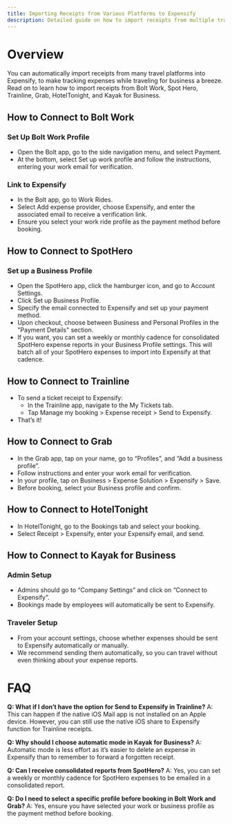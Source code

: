```yaml
---
title: Importing Receipts from Various Platforms to Expensify
description: Detailed guide on how to import receipts from multiple travel platforms into Expensify.
---
```


# Overview
You can automatically import receipts from many travel platforms into Expensify, to make tracking expenses while traveling for business a breeze. Read on to learn how to import receipts from Bolt Work, Spot Hero, Trainline, Grab, HotelTonight, and Kayak for Business.

## How to Connect to Bolt Work

### Set Up Bolt Work Profile
- Open the Bolt app, go to the side navigation menu, and select Payment.
- At the bottom, select Set up work profile and follow the instructions, entering your work email for verification.

### Link to Expensify
- In the Bolt app, go to Work Rides.
- Select Add expense provider, choose Expensify, and enter the associated email to receive a verification link.
- Ensure you select your work ride profile as the payment method before booking.

## How to Connect to SpotHero

### Set up a Business Profile
- Open the SpotHero app, click the hamburger icon, and go to Account Settings.
- Click Set up Business Profile.
- Specify the email connected to Expensify and set up your payment method.
- Upon checkout, choose between Business and Personal Profiles in the "Payment Details" section.
- If you want, you can set a weekly or monthly cadence for consolidated SpotHero expense reports in your Business Profile settings. This will batch all of your SpotHero expenses to import into Expensify at that cadence.

## How to Connect to Trainline
- To send a ticket receipt to Expensify:
  - In the Trainline app, navigate to the My Tickets tab.
  - Tap Manage my booking > Expense receipt > Send to Expensify.
- That’s it!

## How to Connect to Grab
- In the Grab app, tap on your name, go to “Profiles”, and “Add a business profile”.
- Follow instructions and enter your work email for verification.
- In your profile, tap on Business > Expense Solution > Expensify > Save.
- Before booking, select your Business profile and confirm.

## How to Connect to HotelTonight
- In HotelTonight, go to the Bookings tab and select your booking.
- Select Receipt > Expensify, enter your Expensify email, and send.

## How to Connect to Kayak for Business

### Admin Setup
- Admins should go to “Company Settings” and click on “Connect to Expensify”.
- Bookings made by employees will automatically be sent to Expensify.

### Traveler Setup
- From your account settings, choose whether expenses should be sent to Expensify automatically or manually.
- We recommend sending them automatically, so you can travel without even thinking about your expense reports.

# FAQ

**Q: What if I don’t have the option for Send to Expensify in Trainline?**
A: This can happen if the native iOS Mail app is not installed on an Apple device. However, you can still use the native iOS share to Expensify function for Trainline receipts.

**Q: Why should I choose automatic mode in Kayak for Business?**
A: Automatic mode is less effort as it’s easier to delete an expense in Expensify than to remember to forward a forgotten receipt.

**Q: Can I receive consolidated reports from SpotHero?**
A: Yes, you can set a weekly or monthly cadence for SpotHero expenses to be emailed in a consolidated report.

**Q: Do I need to select a specific profile before booking in Bolt Work and Grab?**
A: Yes, ensure you have selected your work or business profile as the payment method before booking.
